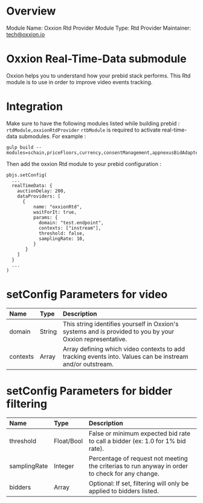 # Overview

Module Name: Oxxion Rtd Provider
Module Type: Rtd Provider
Maintainer: tech@oxxion.io

# Oxxion Real-Time-Data submodule

Oxxion helps you to understand how your prebid stack performs.
This Rtd module is to use in order to improve video events tracking.

# Integration

Make sure to have the following modules listed while building prebid : `rtdModule,oxxionRtdProvider`
`rtbModule` is required to activate real-time-data submodules.
For example :
```
gulp build --modules=schain,priceFloors,currency,consentManagement,appnexusBidAdapter,rubiconBidAdapter,rtdModule,oxxionRtdProvider
```

Then add the oxxion Rtd module to your prebid configuration :
```
pbjs.setConfig(
  ...
  realTimeData: {
    auctionDelay: 200,
    dataProviders: [
      {
          name: "oxxionRtd",
          waitForIt: true,
          params: {
            domain: "test.endpoint",
            contexts: ["instream"],
            threshold: false,
            samplingRate: 10,
          }
       }
    ]
  }
  ...
)
```

# setConfig Parameters for video

| Name                             | Type       | Description                                                                                                 |
|:---------------------------------|:-----------|:------------------------------------------------------------------------------------------------------------|
| domain                           | String     | This string identifies yourself in Oxxion's systems and is provided to you by your Oxxion representative.   |
| contexts                         | Array      | Array defining which video contexts to add tracking events into. Values can be instream and/or outstream.   |

# setConfig Parameters for bidder filtering

| Name                             | Type       | Description                                                                                                 |
|:---------------------------------|:-----------|:------------------------------------------------------------------------------------------------------------|
| threshold                        | Float/Bool | False or minimum expected bid rate to call a bidder (ex: 1.0 for 1% bid rate).                              |
| samplingRate                     | Integer    | Percentage of request not meeting the criterias to run anyway in order to check for any change.             |
| bidders                          | Array      | Optional: If set, filtering will only be applied to bidders listed.                                         |

